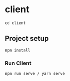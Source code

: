 # client
```
cd client
```

## Project setup
```
npm install
```

### Run Client
```
npm run serve / yarn serve
```
